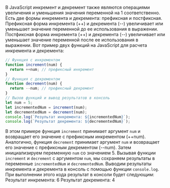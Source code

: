 В JavaScript инкремент и декремент также являются операциями увеличения и уменьшения значения переменной на 1 соответственно. 
Есть две формы инкремента и декремента: префиксная и постфиксная.
Префиксная форма инкремента (++) и декремента (--) увеличивает или уменьшает значение переменной до ее использования в выражении.
Постфиксная форма инкремента (++) и декремента (--) увеличивает или уменьшает значение переменной после ее использования в выражении.
Вот пример двух функций на JavaScript для расчета инкремента и декремента:
```javascript
// Функция с инкрементом
function increment(num) {
  return ++num; // префиксный инкремент
}
// Функция с декрементом
function decrement(num) {
  return --num; // префиксный декремент
}
// Вызов функций и вывод результатов в консоль
let num = 5;
let incrementedNum = increment(num);
let decrementedNum = decrement(num);
console.log(`Результат инкремента: ${incrementedNum}`);
console.log(`Результат декремента: ${decrementedNum}`);
```
В этом примере функция `increment` принимает аргумент `num` и возвращает его значение с префиксным инкрементом (++num). 
Аналогично, функция `decrement` принимает аргумент `num` и возвращает его значение с префиксным декрементом (--num).
Затем инициализируем переменную `num` со значением 5. 
Вызывая функции `increment` и `decrement` с аргументом `num`, мы сохраняем результаты в переменные `incrementedNum` и `decrementedNum`.
Выводим результаты инкремента и декремента в консоль с помощью функции `console.log`.
При выполнении этого кода результат в консоли будет следующим:
Результат инкремента: 6
Результат декремента: 4